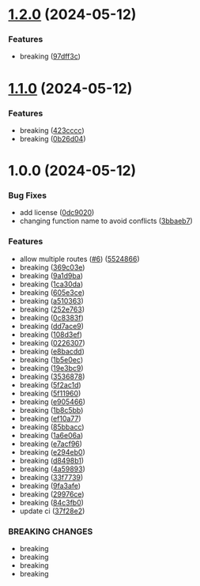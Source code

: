 # [1.2.0](https://github.com/MapColonies/nginx/compare/v1.1.0...v1.2.0) (2024-05-12)


### Features

* breaking ([97dff3c](https://github.com/MapColonies/nginx/commit/97dff3c09eb00a512fe18a7da88c79c1c77af2c7))

# [1.1.0](https://github.com/MapColonies/nginx/compare/v1.0.0...v1.1.0) (2024-05-12)


### Features

* breaking ([423cccc](https://github.com/MapColonies/nginx/commit/423cccc62b23f48dd23c500ee28971ec92ac17b6))
* breaking ([0b26d04](https://github.com/MapColonies/nginx/commit/0b26d049017ca406d998db717cc6194a3a6bb15c))

# 1.0.0 (2024-05-12)


### Bug Fixes

* add license ([0dc9020](https://github.com/MapColonies/nginx/commit/0dc9020cd93b850057940aad579e5fdb8b1d01ac))
* changing function name to avoid conflicts ([3bbaeb7](https://github.com/MapColonies/nginx/commit/3bbaeb7557238cff838a3d6a035d79d59da74113))


### Features

* allow multiple routes ([#6](https://github.com/MapColonies/nginx/issues/6)) ([5524866](https://github.com/MapColonies/nginx/commit/5524866fe6a612d594d33c089b3a6839c878aca6))
* breaking ([369c03e](https://github.com/MapColonies/nginx/commit/369c03e89a06aceaafa5f3981d42ef4c19f6199a))
* breaking ([9a1d9ba](https://github.com/MapColonies/nginx/commit/9a1d9ba6f013785cf99ad5465072b1caf90bab1c))
* breaking ([1ca30da](https://github.com/MapColonies/nginx/commit/1ca30dae8925afe537a5d6d5e5398089a405d7af))
* breaking ([605e3ce](https://github.com/MapColonies/nginx/commit/605e3ce4f4f3cba01fe624416c3f183455704830))
* breaking ([a510363](https://github.com/MapColonies/nginx/commit/a5103632adc77566449219331f85f495e49259ef))
* breaking ([252e763](https://github.com/MapColonies/nginx/commit/252e763f83ab5da1867b4bff6567021f2cc7a42d))
* breaking ([0c8383f](https://github.com/MapColonies/nginx/commit/0c8383fbf41c8e4c0c9712c4b8d7bccf728eeb6b))
* breaking ([dd7ace9](https://github.com/MapColonies/nginx/commit/dd7ace91b1e8f13f5a6c6eae0ed118331852d627))
* breaking ([108d3ef](https://github.com/MapColonies/nginx/commit/108d3efef50e65c55ff663af968a4cd9ef083203))
* breaking ([0226307](https://github.com/MapColonies/nginx/commit/0226307d2e5700253a4358132e4f63275136cd06))
* breaking ([e8bacdd](https://github.com/MapColonies/nginx/commit/e8bacddf2ba6903646490daec6b3736dbad97b95))
* breaking ([1b5e0ec](https://github.com/MapColonies/nginx/commit/1b5e0ec45dbf96f96b61fb31b5aded6f706c434e))
* breaking ([19e3bc9](https://github.com/MapColonies/nginx/commit/19e3bc9a7985c2507e52907f47060079d6d0c767))
* breaking ([3536878](https://github.com/MapColonies/nginx/commit/3536878309f34887f357abe2b37b33ed70aec7cf))
* breaking ([5f2ac1d](https://github.com/MapColonies/nginx/commit/5f2ac1db8d238d508cc58b63bad879bcb5db5b3b))
* breaking ([5f11960](https://github.com/MapColonies/nginx/commit/5f11960f0a53cc81adaa5a956b7c1820cbbb26df))
* breaking ([e905466](https://github.com/MapColonies/nginx/commit/e905466b45c4ea741eef00c693ab976f8c2e7820))
* breaking ([1b8c5bb](https://github.com/MapColonies/nginx/commit/1b8c5bbedcdd6521a2ea2f6802cd69b00b0befd1))
* breaking ([ef10a77](https://github.com/MapColonies/nginx/commit/ef10a77553b39ac4c5d84997402ae2f6bfb7e081))
* breaking ([85bbacc](https://github.com/MapColonies/nginx/commit/85bbacc1b3b77bbe6f5f2975fddb26b8b2e33e0d))
* breaking ([1a6e06a](https://github.com/MapColonies/nginx/commit/1a6e06ad3c026253dc3afc92f397d5713f69c6c5))
* breaking ([e7acf96](https://github.com/MapColonies/nginx/commit/e7acf968749bad63389c66a23f4d4bd0be8a85dd))
* breaking ([e294eb0](https://github.com/MapColonies/nginx/commit/e294eb074d768d89eb60a17f426c7fddf7caabf6))
* breaking ([d8498b1](https://github.com/MapColonies/nginx/commit/d8498b1a9dbc9e9d6d7a60ff7cf7eef3542c2318))
* breaking ([4a59893](https://github.com/MapColonies/nginx/commit/4a5989397cd27d6db0b1566adbd6e7e9279cfbac))
* breaking ([33f7739](https://github.com/MapColonies/nginx/commit/33f77399381903087023a25fb3b0ce8fc8407754))
* breaking ([9fa3afe](https://github.com/MapColonies/nginx/commit/9fa3afe4071dbf2cd366ae3f614b2e4cfa2eec0d))
* breaking ([29976ce](https://github.com/MapColonies/nginx/commit/29976ce1e27df7f5326c3e50de8cb207df44ce49))
* breaking ([84c3fb0](https://github.com/MapColonies/nginx/commit/84c3fb014160f492ea368898ac1b48b9daed85fd))
* update ci ([37f28e2](https://github.com/MapColonies/nginx/commit/37f28e28b90a573f3c3869f99e8d4ecd2fe81b13))


### BREAKING CHANGES

* breaking
* breaking
* breaking
* breaking
